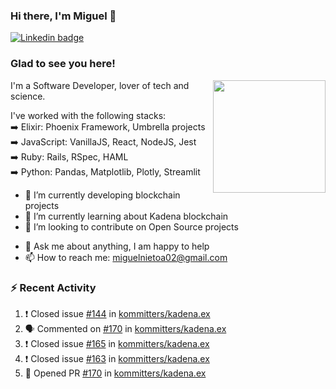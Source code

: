 ### Hi there, I'm Miguel 👋

<a href="https://linkedin.com/in/miguelnietoa/" target="_blank" rel="noopener noreferrer">
  <img src="https://img.shields.io/badge/-LinkedIn-0e76a8?style=flat-square&logo=Linkedin&logoColor=white" alt="Linkedin badge">
</a>
<!-- [![Website Badge](https://img.shields.io/badge/Website-3b5998?style=flat-square&logo=google-chrome&logoColor=white)](#notavailablenow#) 

<img src="https://i.imgur.com/tbrLrt5.gif" width=400 alt="Coding GIF" align="right"/>
-->


### Glad to see you here!
<a href="https://github.com/miguelnietoa"><img src="https://github-readme-stats.vercel.app/api?username=miguelnietoa&show_icons=true&hide_border=true&count_private=true&include_all_commits=true&theme=tokyonight" height="180em" align="right"/></a>
I'm a Software Developer, lover of tech and science. 

I've worked with the following stacks:\
➡️ Elixir: Phoenix Framework, Umbrella projects\
➡️ JavaScript: VanillaJS, React, NodeJS, Jest\
➡️ Ruby: Rails, RSpec, HAML\
➡️ Python: Pandas, Matplotlib, Plotly, Streamlit

- 🔭 I’m currently developing blockchain projects
- 🌱 I’m currently learning about Kadena blockchain
- 👯 I’m looking to contribute on Open Source projects
<!-- 
- 😄 I just finished a Machine Learning course! 
- 🤔 I’m looking for help with ...
-->
- 💬 Ask me about anything, I am happy to help
- 📫 How to reach me: miguelnietoa02@gmail.com


### ⚡ Recent Activity

<!--START_SECTION:activity-->
1. ❗️ Closed issue [#144](https://github.com/kommitters/kadena.ex/issues/144) in [kommitters/kadena.ex](https://github.com/kommitters/kadena.ex)
2. 🗣 Commented on [#170](https://github.com/kommitters/kadena.ex/issues/170) in [kommitters/kadena.ex](https://github.com/kommitters/kadena.ex)
3. ❗️ Closed issue [#165](https://github.com/kommitters/kadena.ex/issues/165) in [kommitters/kadena.ex](https://github.com/kommitters/kadena.ex)
4. ❗️ Closed issue [#163](https://github.com/kommitters/kadena.ex/issues/163) in [kommitters/kadena.ex](https://github.com/kommitters/kadena.ex)
5. 💪 Opened PR [#170](https://github.com/kommitters/kadena.ex/pull/170) in [kommitters/kadena.ex](https://github.com/kommitters/kadena.ex)
<!--END_SECTION:activity-->
